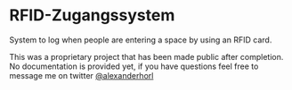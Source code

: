 # RFID-Zugangssystem
System to log when people are entering a space by using an RFID card. 

This was a proprietary project that has been made public after completion. No documentation is provided yet, if you have questions feel free to message me on twitter [@alexanderhorl](http://twitter.com/alexanderhorl)
